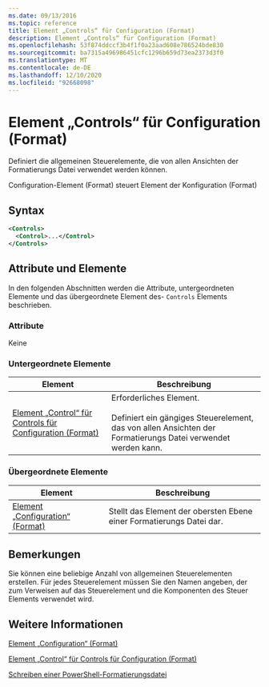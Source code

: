```yaml
---
ms.date: 09/13/2016
ms.topic: reference
title: Element „Controls“ für Configuration (Format)
description: Element „Controls“ für Configuration (Format)
ms.openlocfilehash: 53f874ddccf3b4f1f0a23aad608e786524bde830
ms.sourcegitcommit: ba7315a496986451cfc1296b659d73ea2373d3f0
ms.translationtype: MT
ms.contentlocale: de-DE
ms.lasthandoff: 12/10/2020
ms.locfileid: "92668098"
---
```

# <a name="controls-element-for-configuration-format"></a>Element „Controls“ für Configuration (Format)

Definiert die allgemeinen Steuerelemente, die von allen Ansichten der Formatierungs Datei verwendet werden können.

Configuration-Element (Format) steuert Element der Konfiguration (Format)

## <a name="syntax"></a>Syntax

```xml
<Controls>
  <Control>...</Control>
</Controls>
```

## <a name="attributes-and-elements"></a>Attribute und Elemente

In den folgenden Abschnitten werden die Attribute, untergeordneten Elemente und das übergeordnete Element des- `Controls` Elements beschrieben.

### <a name="attributes"></a>Attribute

Keine

### <a name="child-elements"></a>Untergeordnete Elemente

|Element|Beschreibung|
|-------------|-----------------|
|[Element „Control“ für Controls für Configuration (Format)](./control-element-for-controls-for-configuration-format.md)|Erforderliches Element.<br /><br /> Definiert ein gängiges Steuerelement, das von allen Ansichten der Formatierungs Datei verwendet werden kann.|

### <a name="parent-elements"></a>Übergeordnete Elemente

|Element|Beschreibung|
|-------------|-----------------|
|[Element „Configuration“ (Format)](./configuration-element-format.md)|Stellt das Element der obersten Ebene einer Formatierungs Datei dar.|

## <a name="remarks"></a>Bemerkungen

Sie können eine beliebige Anzahl von allgemeinen Steuerelementen erstellen. Für jedes Steuerelement müssen Sie den Namen angeben, der zum Verweisen auf das Steuerelement und die Komponenten des Steuer Elements verwendet wird.

## <a name="see-also"></a>Weitere Informationen

[Element „Configuration“ (Format)](./configuration-element-format.md)

[Element „Control“ für Controls für Configuration (Format)](./control-element-for-controls-for-configuration-format.md)

[Schreiben einer PowerShell-Formatierungsdatei](./writing-a-powershell-formatting-file.md)
